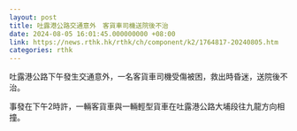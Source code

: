 ```yaml
---
layout: post
title: 吐露港公路交通意外　客貨車司機送院後不治
date: 2024-08-05 16:01:45.000000000 +08:00
link: https://news.rthk.hk/rthk/ch/component/k2/1764817-20240805.htm
categories: rthk
---
```


吐露港公路下午發生交通意外，一名客貨車司機受傷被困，救出時昏迷，送院後不治。

事發在下午2時許，一輛客貨車與一輛輕型貨車在吐露港公路大埔段往九龍方向相撞。
